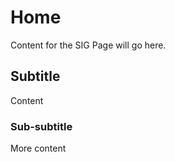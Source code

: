 # Home

Content for the SIG Page will go here.

## Subtitle

Content

### Sub-subtitle

More content